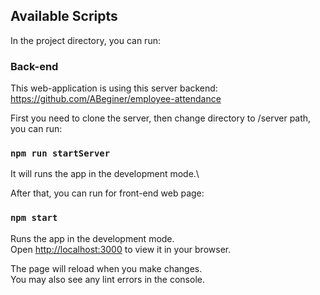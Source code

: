 ## Available Scripts

In the project directory, you can run:

### Back-end
This web-application is using this server backend:
https://github.com/ABeginer/employee-attendance

First you need to clone the server, then change directory to /server path, you can run:

### `npm run startServer`

It will runs the app in the development mode.\

After that, you can run for front-end web page:
### `npm start`

Runs the app in the development mode.\
Open [http://localhost:3000](http://localhost:3000) to view it in your browser.

The page will reload when you make changes.\
You may also see any lint errors in the console.





